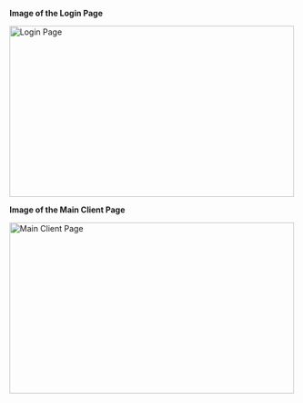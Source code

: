 **Image of the Login Page**

<img src="https://github.com/user-attachments/assets/c9a393a5-cf88-47b9-9b89-c20eb5a750f5" alt="Login Page" width="500" height="300">

**Image of the Main Client Page**

<img src="https://github.com/user-attachments/assets/dd3d155f-8003-40b5-a7d4-52d0d6e3eadf" alt="Main Client Page" width="500" height="300">


<img src="https://github.com/user-attachments/assets/b4727f84-a624-4d15-ab23-45ac985b1366" width="0" height="0">
<img src="https://github.com/user-attachments/assets/19a8d3e3-9090-486e-9571-0650a3c4020f" width="0" height="0">
